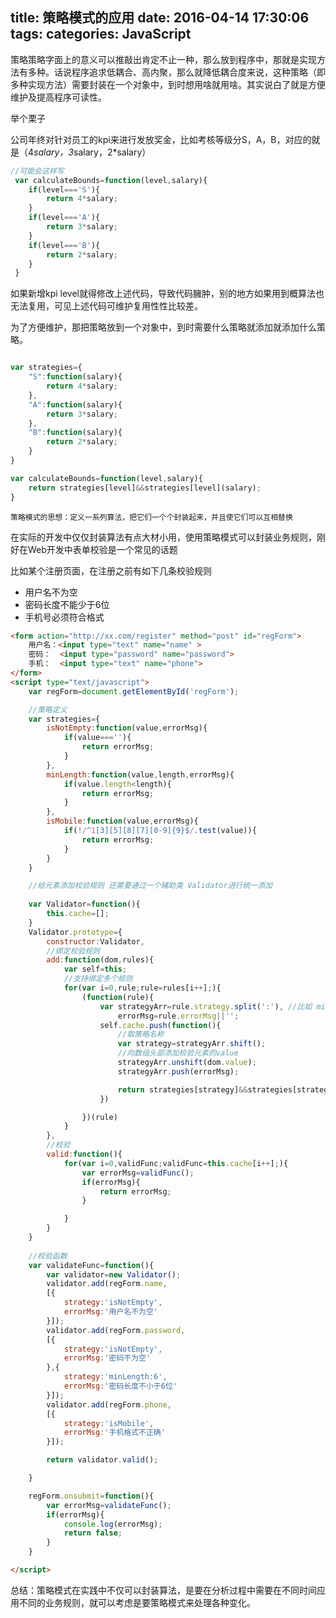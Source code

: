 title: 策略模式的应用
date: 2016-04-14 17:30:06
tags:
categories: JavaScript
---

策略策略字面上的意义可以推敲出肯定不止一种，那么放到程序中，那就是实现方法有多种。话说程序追求低耦合、高内聚，那么就降低耦合度来说，这种策略（即多种实现方法）需要封装在一个对象中，到时想用啥就用啥。其实说白了就是方便维护及提高程序可读性。

<!--more-->

举个栗子

公司年终对针对员工的kpi来进行发放奖金，比如考核等级分S，A，B，对应的就是（4*salary，3*salary，2*salary）

```javascript
//可能会这样写
 var calculateBounds=function(level,salary){
    if(level==='S'){
        return 4*salary;
    }
    if(level==='A'){
        return 3*salary;
    }
    if(level==='B'){
        return 2*salary;
    }
 }
```

如果新增kpi level就得修改上述代码，导致代码臃肿，别的地方如果用到概算法也无法复用，可见上述代码可维护复用性性比较差。

为了方便维护，那把策略放到一个对象中，到时需要什么策略就添加就添加什么策略。

```javascript

var strategies={
    "S":function(salary){
        return 4*salary;
    },
    "A":function(salary){
        return 3*salary;
    },
    "B":function(salary){
        return 2*salary;
    }
}

var calculateBounds=function(level,salary){
    return strategies[level]&&strategies[level](salary);
}

```

`策略模式的思想：定义一系列算法，把它们一个个封装起来，并且使它们可以互相替换`

在实际的开发中仅仅封装算法有点大材小用，使用策略模式可以封装业务规则，刚好在Web开发中表单校验是一个常见的话题

比如某个注册页面，在注册之前有如下几条校验规则

* 用户名不为空
* 密码长度不能少于6位
* 手机号必须符合格式

```html
<form action="http://xx.com/register" method="post" id="regForm">
    用户名：<input type="text" name="name" >
    密码：  <input type="password" name="password">
    手机：  <input type="text" name="phone">
</form> 
<script type="text/javascript">
    var regForm=document.getElementById('regForm');

    //策略定义
    var strategies={
        isNotEmpty:function(value,errorMsg){
            if(value===''){
                return errorMsg;
            }
        },
        minLength:function(value,length,errorMsg){
            if(value.length<length){
                return errorMsg;
            }
        },
        isMobile:function(value,errorMsg){
            if(!/^1[3][5][8][7][0-9]{9}$/.test(value)){
                return errorMsg;
            }
        }
    }

    //给元素添加校验规则 还需要通过一个辅助类 Validator进行统一添加
    
    var Validator=function(){
        this.cache=[];
    }
    Validator.prototype={
        constructor:Validator,
        //绑定校验规则
        add:function(dom,rules){
            var self=this;
            //支持绑定多个规则
            for(var i=0,rule;rule=rules[i++];){
                (function(rule){
                    var strategyArr=rule.strategy.split(':'), //比如 minLength:6 
                        errorMsg=rule.errorMsg||'';
                    self.cache.push(function(){
                        //取策略名称
                        var strategy=strategyArr.shift();
                        //向数组头部添加校验元素的value
                        strategyArr.unshift(dom.value);
                        strategyArr.push(errorMsg);

                        return strategies[strategy]&&strategies[strategy].apply(dom,strategyArr);
                    })

                })(rule)
            }
        },
        //校验
        valid:function(){
            for(var i=0,validFunc;validFunc=this.cache[i++];){
                var errorMsg=validFunc();
                if(errorMsg){
                    return errorMsg;
                }

            }
        }
    }
    
    //校验函数
    var validateFunc=function(){
        var validator=new Validator();
        validator.add(regForm.name,
        [{
            strategy:'isNotEmpty',
            errorMsg:'用户名不为空'
        }]);
        validator.add(regForm.password,
        [{
            strategy:'isNotEmpty',
            errorMsg:'密码不为空'
        },{
            strategy:'minLength:6',
            errorMsg:'密码长度不小于6位'
        }]);
        validator.add(regForm.phone,
        [{
            strategy:'isMobile',
            errorMsg:'手机格式不正确'
        }]);

        return validator.valid();

    }

    regForm.onsubmit=function(){
        var errorMsg=validateFunc();
        if(errorMsg){
            console.log(errorMsg);
            return false;
        }
    }

</script>
```


总结：策略模式在实践中不仅可以封装算法，是要在分析过程中需要在不同时间应用不同的业务规则，就可以考虑是要策略模式来处理各种变化。
